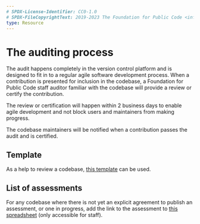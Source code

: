 ```yaml
---
# SPDX-License-Identifier: CC0-1.0
# SPDX-FileCopyrightText: 2019-2023 The Foundation for Public Code <info@publiccode.net>
type: Resource
---
```


# The auditing process

The audit happens completely in the version control platform and is designed to fit in to a regular agile software development process.
When a contribution is presented for inclusion in the codebase, a Foundation for Public Code staff auditor familiar with the codebase will provide a review or certify the contribution.

The review or certification will happen within 2 business days to enable agile development and not block users and maintainers from making progress.

The codebase maintainers will be notified when a contribution passes the audit and is certified.

## Template

As a help to review a codebase, [this template](https://github.com/publiccodenet/standard/blob/develop/docs/review-template.html) can be used.

## List of assessments

For any codebase where there is not yet an explicit agreement to publish an assessment, or one in progress, add the link to the assessment to [this spreadsheet](https://docs.google.com/spreadsheets/d/1wUrlZ73S-4BK3sGz87C28d0ReYELCCP4MZnKpB0UKqM/edit#gid=2105222073) (only accessible for staff).
